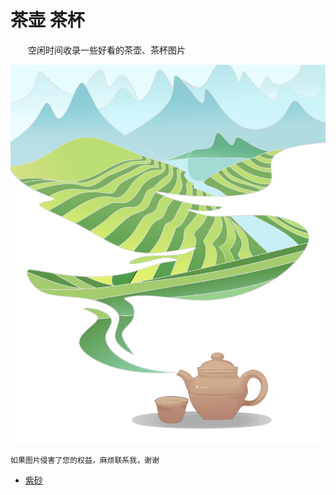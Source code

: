 # 茶壶 茶杯

&#8195;&#8195;空闲时间收录一些好看的茶壶、茶杯图片

![TeapotTeaCup](index.png "TeapotTeaCup")

`如果图片侵害了您的权益，麻烦联系我，谢谢`

- [紫砂](/紫砂/README.md)
